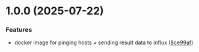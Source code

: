 # 1.0.0 (2025-07-22)


### Features

* docker image for pinging hosts + sending result data to influx ([8ce99af](https://github.com/Jellayy/gonetmon/commit/8ce99af7b6f59ac0adf261b99a9d58ced9c41c64))
